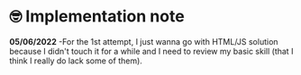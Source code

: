 # 🤓 Implementation note
**05/06/2022** -For the 1st attempt, I just wanna go with HTML/JS solution because I didn't touch it for a while and I need to review my basic skill (that I think I really do lack some of them).
